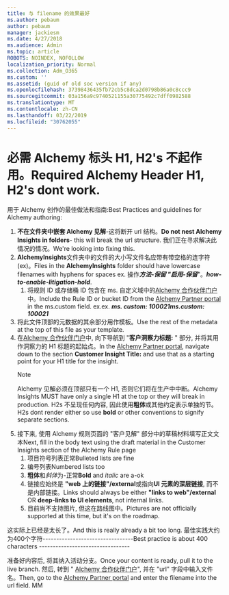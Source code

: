 ```yaml
---
title: 与 filename 的效果最好
ms.author: pebaum
author: pebaum
manager: jackiesm
ms.date: 4/27/2018
ms.audience: Admin
ms.topic: article
ROBOTS: NOINDEX, NOFOLLOW
localization_priority: Normal
ms.collection: Adm_O365
ms.custom: ''
ms.assetid: (guid of old soc version if any)
ms.openlocfilehash: 37398436435fb72cb5c8dca2d0798b86a0c8ccc9
ms.sourcegitcommit: 03a156a9c9740521155a30775492c7dff0982588
ms.translationtype: MT
ms.contentlocale: zh-CN
ms.lasthandoff: 03/22/2019
ms.locfileid: "30762055"
---
```

# <a name="required-alchemy-header-h1-h2s-dont-work"></a><span data-ttu-id="549ed-102">必需 Alchemy 标头 H1, H2's 不起作用。</span><span class="sxs-lookup"><span data-stu-id="549ed-102">Required Alchemy Header H1, H2's dont work.</span></span>
<span data-ttu-id="549ed-103">用于 Alchemy 创作的最佳做法和指南:</span><span class="sxs-lookup"><span data-stu-id="549ed-103">Best Practices and guidelines for Alchemy authoring:</span></span>

1. <span data-ttu-id="549ed-104">**不在文件夹中嵌套 Alchemy 见解**-这将断开 url 结构。</span><span class="sxs-lookup"><span data-stu-id="549ed-104">**Do not nest Alchemy Insights in folders**- this will break the url structure.</span></span> <span data-ttu-id="549ed-105">我们正在寻求解决此情况的情况。</span><span class="sxs-lookup"><span data-stu-id="549ed-105">We're looking into fixing this.</span></span>
1. <span data-ttu-id="549ed-106">**AlchemyInsights**文件夹中的文件的大小写文件名应带有带空格的连字符 (ex)。</span><span class="sxs-lookup"><span data-stu-id="549ed-106">Files in the **AlchemyInsights** folder should have lowercase filenames with hyphens for spaces ex.</span></span> <span data-ttu-id="549ed-107">操作***方法-保留 "启用-保留***"。</span><span class="sxs-lookup"><span data-stu-id="549ed-107">***how-to-enable-litigation-hold***.</span></span>
    1. <span data-ttu-id="549ed-108">将规则 ID 或存储桶 ID 包含在 ms. 自定义域中的[Alchemy 合作伙伴门户](https://alchemyportal.azurewebsites.net)中。</span><span class="sxs-lookup"><span data-stu-id="549ed-108">Include the Rule ID or bucket ID from the [Alchemy Partner portal](https://alchemyportal.azurewebsites.net) in the ms.custom field.</span></span> <span data-ttu-id="549ed-109">ex.</span><span class="sxs-lookup"><span data-stu-id="549ed-109">ex.</span></span> <span data-ttu-id="549ed-110">***ms. custom: 100021***</span><span class="sxs-lookup"><span data-stu-id="549ed-110">***ms.custom: 100021***</span></span>
1. <span data-ttu-id="549ed-111">将此文件顶部的元数据的其余部分用作模板。</span><span class="sxs-lookup"><span data-stu-id="549ed-111">Use the rest of the metadata at the top of this file as your template.</span></span>
1. <span data-ttu-id="549ed-112">在[Alchemy 合作伙伴门户](https://alchemyportal.azurewebsites.net)中, 向下导航到 "**客户洞察力标题:** " 部分, 并将其用作洞察力的 H1 标题的起始点。</span><span class="sxs-lookup"><span data-stu-id="549ed-112">In the [Alchemy Partner portal](https://alchemyportal.azurewebsites.net), navigate down to the section **Customer Insight Title:** and use that as a starting point for your H1 title for the insight.</span></span> 
    > [!NOTE]
    > <span data-ttu-id="549ed-113">Alchemy 见解必须在顶部只有一个 H1, 否则它们将在生产中中断。</span><span class="sxs-lookup"><span data-stu-id="549ed-113">Alchemy Insights MUST have only a single H1 at the top or they will break in production.</span></span> <span data-ttu-id="549ed-114">H2s 不呈现任何内容, 因此使用**粗体**或其他约定表示单独的节。</span><span class="sxs-lookup"><span data-stu-id="549ed-114">H2s dont render either so use **bold** or other conventions to signify separate sections.</span></span>
1. <span data-ttu-id="549ed-115">接下来, 使用 Alchemy 规则页面的 "客户见解" 部分中的草稿材料填写正文文本</span><span class="sxs-lookup"><span data-stu-id="549ed-115">Next, fill in the body text using the draft material in the Customer Insights section of the Alchemy Rule page</span></span>
    1. <span data-ttu-id="549ed-116">项目符号列表正常</span><span class="sxs-lookup"><span data-stu-id="549ed-116">Bulleted lists are fine</span></span>
    1. <span data-ttu-id="549ed-117">编号列表</span><span class="sxs-lookup"><span data-stu-id="549ed-117">Numbered lists too</span></span>
    1. <span data-ttu-id="549ed-118">**粗体**和*斜体*为-正常</span><span class="sxs-lookup"><span data-stu-id="549ed-118">**Bold** and *italic* are a-ok</span></span>
    1. <span data-ttu-id="549ed-119">链接应始终是 **"web 上的链接"/external**或指向**UI 元素的深层链接**, 而不是内部链接。</span><span class="sxs-lookup"><span data-stu-id="549ed-119">Links should always be either **"links to web"/external** OR **deep-links to UI elements**, not internal links.</span></span>
    1. <span data-ttu-id="549ed-120">目前尚不支持图片, 但这在路线图中。</span><span class="sxs-lookup"><span data-stu-id="549ed-120">Pictures are not officially supported at this time, but it's on the roadmap.</span></span>

<span data-ttu-id="549ed-121">这实际上已经是太长了。</span><span class="sxs-lookup"><span data-stu-id="549ed-121">And this is really already a bit too long.</span></span> <span data-ttu-id="549ed-122">最佳实践大约为400个字符---------------------------------</span><span class="sxs-lookup"><span data-stu-id="549ed-122">Best practice is about 400 characters ---------------------------------</span></span>

<span data-ttu-id="549ed-123">准备好内容后, 将其纳入活动分支。</span><span class="sxs-lookup"><span data-stu-id="549ed-123">Once your content is ready, pull it to the live branch.</span></span> <span data-ttu-id="549ed-124">然后, 转到 " [Alchemy 合作伙伴门户](https://alchemyportal.azurewebsites.net)", 并在 "url" 字段中输入文件名。</span><span class="sxs-lookup"><span data-stu-id="549ed-124">Then, go to the [Alchemy Partner portal](https://alchemyportal.azurewebsites.net) and enter the filename into the url field.</span></span> <span data-ttu-id="549ed-125">M</span><span class="sxs-lookup"><span data-stu-id="549ed-125">M</span></span>